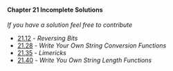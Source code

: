 #### Chapter 21 Incomplete Solutions

*If you have a solution feel free to contribute*

- [21.12](https://github.com/siidney/Cpp-How-To-Program-9E/blob/master/Chapter21/exercises/21.12/) - *Reversing Bits*
- [21.28](https://github.com/siidney/Cpp-How-To-Program-9E/blob/master/Chapter21/exercises/21.28/) - *Write Your Own String Conversion Functions*
- [21.35](https://github.com/siidney/Cpp-How-To-Program-9E/blob/master/Chapter21/exercises/21.35/) - *Limericks*
- [21.40](https://github.com/siidney/Cpp-How-To-Program-9E/blob/master/Chapter21/exercises/21.40/) - *Write You Own String Length Functions*
